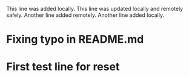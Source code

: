 This line was added locally.
This line was updated locally and remotely safely.
Another line added remotely.
Another line added locally.
# Fixing typo in README.md
# First test line for reset


